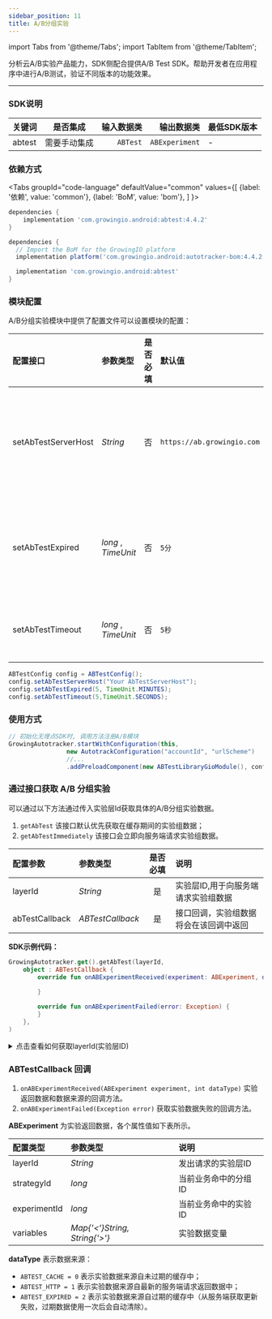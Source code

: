 ```yaml
---
sidebar_position: 11
title: A/B分组实验
---
```


import Tabs from '@theme/Tabs';
import TabItem from '@theme/TabItem';

分析云A/B实验产品能力，SDK侧配合提供A/B Test SDK。帮助开发者在应用程序中进行A/B测试，验证不同版本的功能效果。


--------

### SDK说明

| 关键词   | 是否集成|  输入数据类 | 输出数据类 | 最低SDK版本 |
| :------- | :------:   | --:|  ---:| :---|
| abtest  | 需要手动集成 | `ABTest` | `ABExperiment` | - |

### 依赖方式
<Tabs
  groupId="code-language"
  defaultValue="common"
  values={[
    {label: '依赖', value: 'common'},
    {label: 'BoM', value: 'bom'},
  ]
}>

<TabItem value="common">

```groovy
dependencies {
	implementation 'com.growingio.android:abtest:4.4.2'
}
```
</TabItem>

<TabItem value="bom">

```groovy
dependencies {
  // Import the BoM for the GrowingIO platform
  implementation platform('com.growingio.android:autotracker-bom:4.4.2')

  implementation 'com.growingio.android:abtest'
}
```

</TabItem>
</Tabs>

### 模块配置
A/B分组实验模块中提供了配置文件可以设置模块的配置：

| 配置接口                    | 参数类型         | 是否必填 | 默认值 | 说明 
| :-------------------------   | :------         | :----:  |:------  |:------| 
| setAbTestServerHost | _String_       | 否      | `https://ab.growingio.com`  | 设置AB分流服务请求地址，SaaS取默认值  |
| setAbTestExpired  | _long_ , _TimeUnit_ | 否      |  `5分`  | 配置用于设置实验结果的缓存时效     |
| setAbTestTimeout  | _long_ , _TimeUnit_  | 否      | `5秒`   | 配置AB请求超时时间 |

```java
ABTestConfig config = ABTestConfig();
config.setAbTestServerHost("Your AbTestServerHost");
config.setAbTestExpired(5, TimeUnit.MINUTES);
config.setAbTestTimeout(5,TimeUnit.SECONDS);
```

### 使用方式

```java
// 初始化无埋点SDK时, 调用方法注册A/B模块
GrowingAutotracker.startWithConfiguration(this,
                new AutotrackConfiguration("accountId", "urlScheme")
                //...
                .addPreloadComponent(new ABTestLibraryGioModule(), config));
```


### 通过接口获取 A/B 分组实验
可以通过以下方法通过传入实验层Id获取具体的A/B分组实验数据。
1. `getAbTest` 该接口默认优先获取在缓存期间的实验组数据；
2. `getAbTestImmediately` 该接口会立即向服务端请求实验组数据。

| 配置参数                   | 参数类型         | 是否必填 |  说明 |
| :-------------------------   | :------         | :----: |:------| 
| layerId | _String_     | 是      | 实验层ID,用于向服务端请求实验组数据 |
| abTestCallback | _ABTestCallback_      | 是    | 接口回调，实验组数据将会在该回调中返回 |

**SDK示例代码：**
```kotlin
GrowingAutotracker.get().getAbTest(layerId,
    object : ABTestCallback {
        override fun onABExperimentReceived(experiment: ABExperiment, dataType: Int) {
            
        }

        override fun onABExperimentFailed(error: Exception) {
        }
    },
)
```

<details>
  <summary>点击查看如何获取layerId(实验层ID)</summary>

  <ImageLoader path="img/common/get_abtesting_layer_id" />

</details>

### ABTestCallback 回调
1. `onABExperimentReceived(ABExperiment experiment, int dataType)` 实验返回数据和数据来源的回调方法。
2. `onABExperimentFailed(Exception error)` 获取实验数据失败的回调方法。

**ABExperiment** 为实验返回数据，各个属性值如下表所示。

| 配置类型                   | 参数类型        | 说明 |
| :----------------------   | :------    |:------| 
| layerId | _String_  | 发出请求的实验层ID |
| strategyId | _long_  | 当前业务命中的分组ID |
| experimentId | _long_  | 当前业务命中的实验ID |
| variables | _Map{'<'}String, String{'>'}_  | 实验数据变量 |

**dataType** 表示数据来源：
* `ABTEST_CACHE = 0` 表示实验数据来源自未过期的缓存中；
* `ABTEST_HTTP = 1` 表示实验数据来源自最新的服务端请求返回数据中；
* `ABTEST_EXPIRED = 2` 表示实验数据来源自过期的缓存中（从服务端获取更新失败，过期数据使用一次后会自动清除）。
